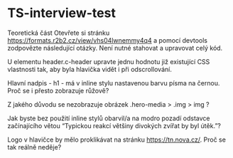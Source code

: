 # TS-interview-test

Teoretická část
Otevřete si stránku https://formats.r2b2.cz/view/vhs04lwnemmy4q4 a pomocí devtools zodpovězte následující otázky. Není nutné stahovat a upravovat celý kód.


U elementu header.c-header upravte jednu hodnotu již existující CSS vlastnosti tak, aby byla hlavička vidět i při odscrollování.


Hlavní nadpis - h1 - má v inline stylu nastavenou barvu písma na černou. Proč se i přesto zobrazuje růžově?


Z jakého důvodu se nezobrazuje obrázek .hero-media > .img > img ?


Jak byste bez použití inline stylů obarvil/a na modro pozadí odstavce začínajícího větou “Typickou reakcí většiny divokých zvířat by byl útěk.”?


Logo v hlavičce by mělo proklikávat na stránku https://tn.nova.cz/. Proč se tak reálně neděje?
